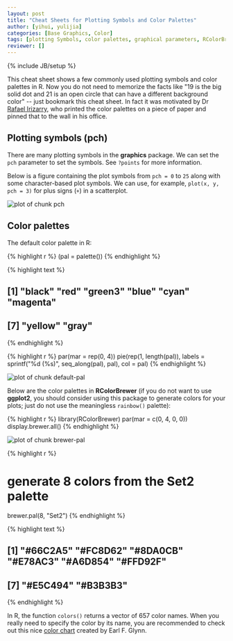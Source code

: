 ```yaml
---
layout: post
title: "Cheat Sheets for Plotting Symbols and Color Palettes"
author: [yihui, yulijia]
categories: [Base Graphics, Color]
tags: [plotting Symbols, color palettes, graphical parameters, RColorBrewer]
reviewer: []
---
```

{% include JB/setup %}

This cheat sheet shows a few commonly used plotting symbols and color palettes in R. Now you do not
need to memorize the facts like "19 is the big solid dot and 21 is an open circle that can have a
different background color" -- just bookmark this cheat sheet. In fact it was motivated by Dr
[Rafael Irizarry](http://rafalab.jhsph.edu/), who printed the color palettes on a piece of paper
and pinned that to the wall in his office.

## Plotting symbols (pch)

There are many plotting symbols in the **graphics** package. We can set the `pch` parameter to set
the symbols. See `?points` for more information.

Below is a figure containing the plot symbols from `pch = 0` to `25` along with some
character-based plot symbols. We can use, for example, `plot(x, y, pch = 3)` for plus signs (`+`)
in a scatterplot.

![plot of chunk pch](http://isu.r-forge.r-project.org/vistat/2013-04-08-plotting-symbols-and-color-palettes/pch.png) 


## Color palettes

The default color palette in R:


{% highlight r %}
(pal = palette())
{% endhighlight %}



{% highlight text %}
## [1] "black"   "red"     "green3"  "blue"    "cyan"    "magenta"
## [7] "yellow"  "gray"
{% endhighlight %}



{% highlight r %}
par(mar = rep(0, 4))
pie(rep(1, length(pal)), labels = sprintf("%d (%s)", seq_along(pal), 
  pal), col = pal)
{% endhighlight %}

![plot of chunk default-pal](http://isu.r-forge.r-project.org/vistat/2013-04-08-plotting-symbols-and-color-palettes/default-pal.png) 


Below are the color palettes in **RColorBrewer** (if you do not want to use **ggplot2**, you should
consider using this package to generate colors for your plots; just do not use the meaningless
`rainbow()` palette):


{% highlight r %}
library(RColorBrewer)
par(mar = c(0, 4, 0, 0))
display.brewer.all()
{% endhighlight %}

![plot of chunk brewer-pal](http://isu.r-forge.r-project.org/vistat/2013-04-08-plotting-symbols-and-color-palettes/brewer-pal.png) 

{% highlight r %}
# generate 8 colors from the Set2 palette
brewer.pal(8, "Set2")
{% endhighlight %}



{% highlight text %}
## [1] "#66C2A5" "#FC8D62" "#8DA0CB" "#E78AC3" "#A6D854" "#FFD92F"
## [7] "#E5C494" "#B3B3B3"
{% endhighlight %}


In R, the function `colors()` returns a vector of 657 color names. When you really
need to specify the color by its name, you are recommended to check out this nice [color
chart](http://research.stowers-institute.org/efg/R/Color/Chart/ColorChart.pdf) created by Earl F.
Glynn.
